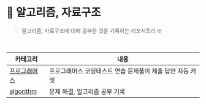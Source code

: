 # 💯 알고리즘, 자료구조
> 알고리즘, 자료구조에 대해 공부한 것을 기록하는 리포지토리 🤓

<br>

|카테고리|내용|
|---|---|
|[프로그래머스](https://github.com/xoxojw/algorithm/tree/main/%ED%94%84%EB%A1%9C%EA%B7%B8%EB%9E%98%EB%A8%B8%EC%8A%A4)|프로그래머스 코딩테스트 연습 문제풀이 제출 답안 자동 커밋|
|[algorithm](https://github.com/xoxojw/algorithm/tree/main/algorithm)|문제 해결, 알고리즘 공부 기록|
